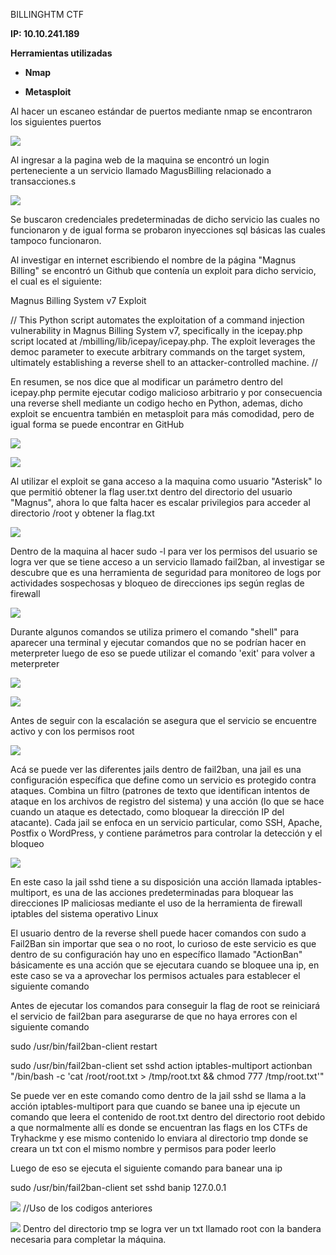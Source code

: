 BILLINGHTM CTF

**IP: 10.10.241.189**

**Herramientas utilizadas**

- **Nmap**

- **Metasploit**


Al hacer un escaneo estándar de puertos mediante nmap se encontraron los
siguientes puertos

![](images/Paso1.png)

Al ingresar a la pagina web de la maquina se encontró un login
perteneciente a un servicio llamado MagusBilling relacionado a
transacciones.s

![](images/Paso2.png)

Se buscaron credenciales predeterminadas de dicho servicio las cuales no
funcionaron y de igual forma se probaron inyecciones sql básicas las
cuales tampoco funcionaron.

Al investigar en internet escribiendo el nombre de la página "Magnus
Billing" se encontró un Github que contenía un exploit para dicho
servicio, el cual es el siguiente:

Magnus Billing System v7 Exploit

//
This Python script automates the exploitation of a command injection
vulnerability in Magnus Billing System v7, specifically in the
icepay.php script located at /mbilling/lib/icepay/icepay.php. The
exploit leverages the democ parameter to execute arbitrary commands on
the target system, ultimately establishing a reverse shell to an
attacker-controlled machine.
//

En resumen, se nos dice que al modificar un parámetro dentro del icepay.php permite ejecutar codigo malicioso arbitrario y por consecuencia una reverse shell mediante un codigo hecho en Python, ademas, dicho exploit se encuentra también en metasploit para más comodidad, pero de igual forma se puede encontrar en GitHub

![](images/Paso3.png)

![](images/Paso4.png)

Al utilizar el exploit se gana acceso a la maquina como usuario
"Asterisk" lo que permitió obtener la flag user.txt dentro del
directorio del usuario "Magnus", ahora lo que falta hacer es escalar
privilegios para acceder al directorio /root y obtener la flag.txt

![](images/Paso5.png)

Dentro de la maquina al hacer sudo -l para ver los permisos del
usuario se logra ver que se tiene acceso a un servicio llamado fail2ban,
al investigar se descubre que es una herramienta de seguridad para
monitoreo de logs por actividades sospechosas y bloqueo de direcciones
ips según reglas de firewall

![](images/Paso6.png)

Durante algunos comandos se utiliza primero el comando "shell" para
aparecer una terminal y ejecutar comandos que no se podrían hacer en
meterpreter luego de eso se puede utilizar el comando 'exit' para volver
a meterpreter

![](images/Paso7.png)

![](images/Paso8.png)

Antes de seguir con la escalación se asegura que el servicio se
encuentre activo y con los permisos root

![](images/Paso9.png)

Acá se puede ver las diferentes jails dentro de fail2ban, una jail es una configuración específica que define como un servicio es protegido contra ataques. Combina un filtro (patrones de texto que identifican intentos de ataque en los archivos de registro del sistema) y una acción (lo que se hace cuando un ataque es detectado, como bloquear la dirección IP del atacante). Cada jail se enfoca en un servicio particular, como SSH, Apache, Postfix o WordPress, y contiene parámetros para controlar la detección y el bloqueo

![](images/Paso10.png)

En este caso la jail sshd tiene a su disposición una acción llamada
iptables-multiport, es una de las acciones predeterminadas para bloquear
las direcciones IP maliciosas mediante el uso de la herramienta de
firewall iptables del sistema operativo Linux

El usuario dentro de la reverse shell puede hacer comandos con sudo a
Fail2Ban sin importar que sea o no root, lo curioso de este servicio es
que dentro de su configuración hay uno en específico llamado "ActionBan"
básicamente es una acción que se ejecutara cuando se bloquee una ip, en
este caso se va a aprovechar los permisos actuales para establecer el
siguiente comando

Antes de ejecutar los comandos para conseguir la flag de root se
reiniciará el servicio de fail2ban para asegurarse de que no haya
errores con el siguiente comando

sudo /usr/bin/fail2ban-client restart

sudo /usr/bin/fail2ban-client set sshd action iptables-multiport
actionban \"/bin/bash -c \'cat /root/root.txt \> /tmp/root.txt && chmod
777 /tmp/root.txt\'\"

Se puede ver en este comando como dentro de la jail sshd se llama a la
acción iptables-multiport para que cuando se banee una ip ejecute un
comando que leera el contenido de root.txt dentro del directorio root
debido a que normalmente allí es donde se encuentran las flags en los
CTFs de Tryhackme y ese mismo contenido lo enviara al directorio tmp
donde se creara un txt con el mismo nombre y permisos para poder leerlo

Luego de eso se ejecuta el siguiente comando para banear una ip

sudo /usr/bin/fail2ban-client set sshd banip 127.0.0.1

![](images/Paso11.png)
//Uso de los codigos anteriores


![](images/Paso12.png)
Dentro del directorio tmp se logra ver un txt llamado root con la
bandera necesaria para completar la máquina.

